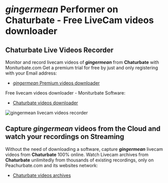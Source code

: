 # _gingermean_ Performer on Chaturbate - Free LiveCam videos downloader

## Chaturbate Live Videos Recorder

Monitor and record livecam videos of **_gingermean_** from **Chaturbate** with Moniturbate.com
Get a premium trial for free by just and only registering with your Email address:
* [_gingermean_ Premium videos downloader](https://moniturbate.com/request-demo-licence-key.html)

Free livecam videos downloader - Moniturbate Software:
* [Chaturbate videos downloader](https://moniturbate.com/moniturbate-download-software.html)

![_gingermean_ livecam videos recorder](https://peachurnet.com/templates/moniturbate-software.png)


## Capture _gingermean_ videos from the Cloud and watch your recordings on Streaming

Without the need of downloading a software, capture **_gingermean_** livecam videos from **Chaturbate** 100% online.
Watch Livecam archives from **Chaturbate** unlimitedly from thousands of existing recordings, only on Peachurbate.com and its websites network:
* [Chaturbate videos archives](https://peachurnet.com/)